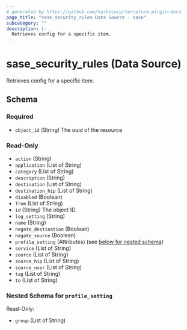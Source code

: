```yaml
---
# generated by https://github.com/hashicorp/terraform-plugin-docs
page_title: "sase_security_rules Data Source - sase"
subcategory: ""
description: |-
  Retrieves config for a specific item.
---
```


# sase_security_rules (Data Source)

Retrieves config for a specific item.



<!-- schema generated by tfplugindocs -->
## Schema

### Required

- `object_id` (String) The uuid of the resource

### Read-Only

- `action` (String)
- `application` (List of String)
- `category` (List of String)
- `description` (String)
- `destination` (List of String)
- `destination_hip` (List of String)
- `disabled` (Boolean)
- `from` (List of String)
- `id` (String) The object ID.
- `log_setting` (String)
- `name` (String)
- `negate_destination` (Boolean)
- `negate_source` (Boolean)
- `profile_setting` (Attributes) (see [below for nested schema](#nestedatt--profile_setting))
- `service` (List of String)
- `source` (List of String)
- `source_hip` (List of String)
- `source_user` (List of String)
- `tag` (List of String)
- `to` (List of String)

<a id="nestedatt--profile_setting"></a>
### Nested Schema for `profile_setting`

Read-Only:

- `group` (List of String)


